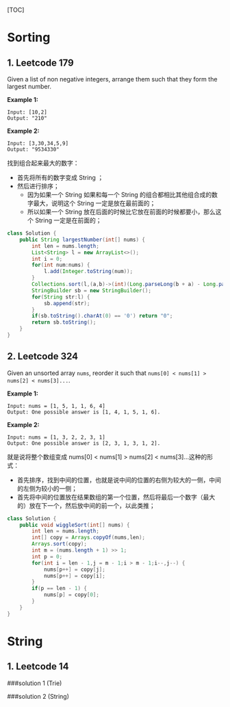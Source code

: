 [TOC]

# Sorting

## 1. Leetcode 179

Given a list of non negative integers, arrange them such that they form the largest number.

**Example 1:**

```
Input: [10,2]
Output: "210"
```

**Example 2:**

```
Input: [3,30,34,5,9]
Output: "9534330"
```

找到组合起来最大的数字：

- 首先将所有的数字变成 String ；
- 然后进行排序；
  - 因为如果一个 String 如果和每一个 String 的组合都相比其他组合成的数字最大，说明这个 String 一定是放在最前面的；
  - 所以如果一个 String 放在后面的时候比它放在前面的时候都要小，那么这个 String 一定是在前面的；

```java
class Solution {
    public String largestNumber(int[] nums) {
        int len = nums.length;
        List<String> l = new ArrayList<>();
        int i = 0;
        for(int num:nums) {
            l.add(Integer.toString(num));
        }
        Collections.sort(l,(a,b)->(int)(Long.parseLong(b + a) - Long.parseLong(a + b)));
        StringBuilder sb = new StringBuilder();
        for(String str:l) {
            sb.append(str);
        }
        if(sb.toString().charAt(0) == '0') return "0";
        return sb.toString();
    }
}
```



## 2. Leetcode 324

Given an unsorted array `nums`, reorder it such that `nums[0] < nums[1] > nums[2] < nums[3]...`.

**Example 1:**

```
Input: nums = [1, 5, 1, 1, 6, 4]
Output: One possible answer is [1, 4, 1, 5, 1, 6].
```

**Example 2:**

```
Input: nums = [1, 3, 2, 2, 3, 1]
Output: One possible answer is [2, 3, 1, 3, 1, 2].
```

就是说将整个数组变成 nums[0] < nums[1] > nums[2] < nums[3]…这种的形式：

- 首先排序，找到中间的位置，也就是说中间的位置的右侧为较大的一侧，中间的左侧为较小的一侧；
- 首先将中间的位置放在结果数组的第一个位置，然后将最后一个数字（最大的）放在下一个，然后放中间的前一个，以此类推；

```java
class Solution {
    public void wiggleSort(int[] nums) {
        int len = nums.length;
        int[] copy = Arrays.copyOf(nums,len);
        Arrays.sort(copy);
        int m = (nums.length + 1) >> 1;
        int p = 0;
        for(int i = len - 1,j = m - 1;i > m - 1;i--,j--) {
            nums[p++] = copy[j];
            nums[p++] = copy[i];
        }
        if(p == len - 1) {
            nums[p] = copy[0];
        }
    }
}
```



# String

## 1. Leetcode 14

###solution 1 (Trie)

###solution 2 (String)
